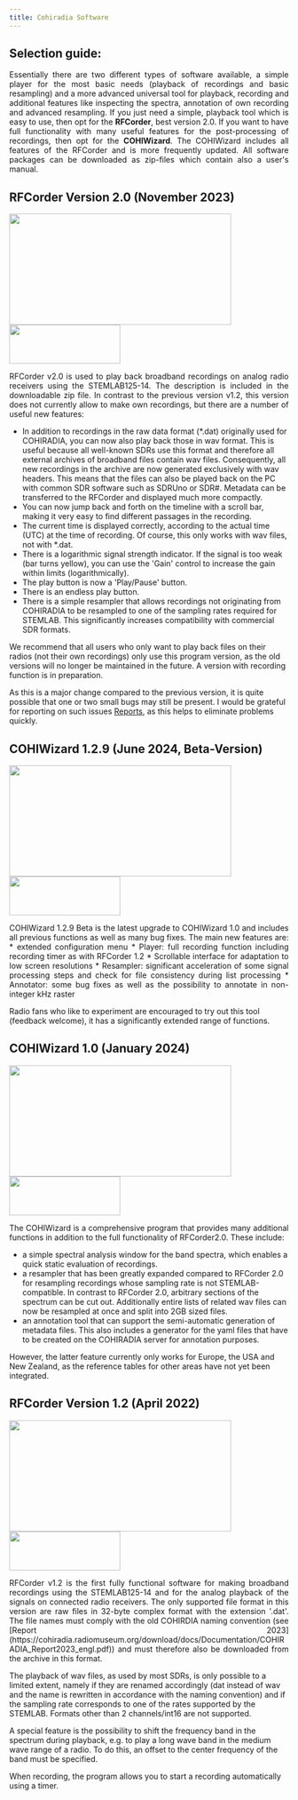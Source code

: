 ```yaml
---
title: Cohiradia Software
---
```

## Selection guide:

<p style='text-align: justify;'>Essentially there are two different types of software available, a simple player for the most basic needs (playback of recordings and basic resampling) and a more advanced universal tool for playback, recording and additional features like inspecting the spectra, annotation of own recording and advanced resampling. If you just need a simple, playback tool which is easy to use, then opt for the <strong>RFCorder</strong>, best version 2.0. If you want to have full functionality with many useful features for the post-processing of recordings, then opt for the <strong>COHIWizard</strong>. The COHIWizard includes all features of the RFCorder and is more frequently updated. All software packages can be downloaded as zip-files which contain also a user's manual.</p>

## RFCorder Version 2.0 (November 2023)

<img src="https://cohiradia.radiomuseum.org/download/software/RFCorder2_Screenshot.PNG" width="400" height="200" /> [<img src="https://cohiradia.radiomuseum.org/download/software/Button_Download.PNG" width="200" height="70" />](https://cohiradia.radiomuseum.org/download/software/RFCorder_v2_0.zip)

<p style='text-align: justify;'>RFCorder v2.0 is used to play back broadband recordings on analog radio receivers using the STEMLAB125-14. The description is included in the downloadable zip file. In contrast to the previous version v1.2, this version does not currently allow to make own recordings, but there are a number of useful new features:

* In addition to recordings in the raw data format (*.dat) originally used for COHIRADIA, you can now also play back those in wav format. This is useful because all well-known SDRs use this format and therefore all external archives of broadband files contain wav files. Consequently, all new recordings in the archive are now generated exclusively with wav headers. This means that the files can also be played back on the PC with common SDR software such as SDRUno or SDR#. Metadata can be transferred to the RFCorder and displayed much more compactly.
* You can now jump back and forth on the timeline with a scroll bar, making it very easy to find different passages in the recording.
* The current time is displayed correctly, according to the actual time (UTC) at the time of recording. Of course, this only works with wav files, not with *.dat.
* There is a logarithmic signal strength indicator. If the signal is too weak (bar turns yellow), you can use the 'Gain' control to increase the gain within limits (logarithmically).
* The play button is now a 'Play/Pause' button.
* There is an endless play button.
* There is a simple resampler that allows recordings not originating from COHIRADIA to be resampled to one of the sampling rates required for STEMLAB. This significantly increases compatibility with commercial SDR formats.

We recommend that all users who only want to play back files on their radios (not their own recordings) only use this program version, as the old versions will no longer be maintained in the future. A version with recording function is in preparation.

As this is a major change compared to the previous version, it is quite possible that one or two small bugs may still be present. I would be grateful for reporting on such issues [Reports](https://www.radiomuseum.org/forum/software_fuer_cohiradia_details_und_problemloesungen.html), as this helps to eliminate problems quickly.</p>

## COHIWizard 1.2.9 (June 2024, Beta-Version)

<img src="https://cohiradia.radiomuseum.org/download/software/COHIWizard1.2.9_screenshot.PNG" width="400" height="200" /> [<img src="https://cohiradia.radiomuseum.org/download/software/Button_Download.PNG" width="200" height="70" />](https://cohiradia.radiomuseum.org/download/software/COHIWizard_v1.2.9c.zip)

<p style='text-align: justify;'>COHIWizard 1.2.9 Beta is the latest upgrade to COHIWizard 1.0 and includes all previous functions as well as many bug fixes. The main new features are:
* extended configuration menu
* Player: full recording function including recording timer as with RFCorder 1.2
* Scrollable interface for adaptation to low screen resolutions
* Resampler: significant acceleration of some signal processing steps and check for file consistency during list processing
* Annotator: some bug fixes as well as the possibility to annotate in non-integer kHz raster

Radio fans who like to experiment are encouraged to try out this tool (feedback welcome), it has a significantly extended range of functions.</p>

## COHIWizard 1.0 (January 2024)

<img src="https://cohiradia.radiomuseum.org/download/software/COHIWizard_1.0_resampler_screenshot.PNG" width="400" height="200" /> [<img src="https://cohiradia.radiomuseum.org/download/software/Button_Download.PNG" width="200" height="70" />](https://cohiradia.radiomuseum.org/download/software/COHIWizard_v1.0b.zip)


<p style='text-align: justify;'>The COHIWizard is a comprehensive program that provides many additional functions in addition to the full functionality of RFCorder2.0. These include:

* a simple spectral analysis window for the band spectra, which enables a quick static evaluation of recordings.
* a resampler that has been greatly expanded compared to RFCorder 2.0 for resampling recordings whose sampling rate is not STEMLAB-compatible. In contrast to RFCorder 2.0, arbitrary sections of the spectrum can be cut out. Additionally entire lists of related wav files can now be resampled at once and split into 2GB sized files.
* an annotation tool that can support the semi-automatic generation of metadata files. This also includes a generator for the yaml files that have to be created on the COHIRADIA server for annotation purposes.

However, the latter feature currently only works for Europe, the USA and New Zealand, as the reference tables for other areas have not yet been integrated.</p>

## RFCorder Version 1.2 (April 2022)
<!-- comment -->
<img src="https://cohiradia.radiomuseum.org/download/software/RFCorder1.2_Screenshot.png" width="400" height="200" /> [<img src="https://cohiradia.radiomuseum.org/download/software/Button_Download.PNG" width="200" height="70" />](https://cohiradia.radiomuseum.org/download/software/cohiradia_V1.2.zip)

<p style='text-align: justify;'>RFCorder v1.2 is the first fully functional software for making broadband recordings using the STEMLAB125-14 and for the analog playback of the signals on connected radio receivers. The only supported file format in this version are raw files in 32-byte complex format with the extension '.dat'. The file names must comply with the old COHIRDIA naming convention (see [Report 2023](https://cohiradia.radiomuseum.org/download/docs/Documentation/COHIRADIA_Report2023_engl.pdf)) and must therefore also be downloaded from the archive in this format.

The playback of wav files, as used by most SDRs, is only possible to a limited extent, namely if they are renamed accordingly (dat instead of wav and the name is rewritten in accordance with the naming convention) and if the sampling rate corresponds to one of the rates supported by the STEMLAB. Formats other than 2 channels/int16 are not supported.

A special feature is the possibility to shift the frequency band in the spectrum during playback, e.g. to play a long wave band in the medium wave range of a radio. To do this, an offset to the center frequency of the band must be specified.

When recording, the program allows you to start a recording automatically using a timer.</p>

